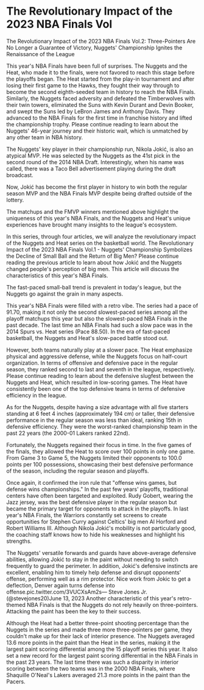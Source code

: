 # The Revolutionary Impact of the 2023 NBA Finals Vol 
 The Revolutionary Impact of the 2023 NBA Finals Vol.2: Three-Pointers Are No Longer a Guarantee of Victory, Nuggets' Championship Ignites the Renaissance of the League

This year's NBA Finals have been full of surprises. The Nuggets and the Heat, who made it to the finals, were not favored to reach this stage before the playoffs began. The Heat started from the play-in tournament and after losing their first game to the Hawks, they fought their way through to become the second eighth-seeded team in history to reach the NBA Finals. Similarly, the Nuggets faced adversity and defeated the Timberwolves with their twin towers, eliminated the Suns with Kevin Durant and Devin Booker, and swept the Suns led by LeBron James and Anthony Davis. They advanced to the NBA Finals for the first time in franchise history and lifted the championship trophy. Please continue reading to learn about the Nuggets' 46-year journey and their historic wait, which is unmatched by any other team in NBA history.

The Nuggets' key player in their championship run, Nikola Jokić, is also an atypical MVP. He was selected by the Nuggets as the 41st pick in the second round of the 2014 NBA Draft. Interestingly, when his name was called, there was a Taco Bell advertisement playing during the draft broadcast.

Now, Jokić has become the first player in history to win both the regular season MVP and the NBA Finals MVP despite being drafted outside of the lottery.

The matchups and the FMVP winners mentioned above highlight the uniqueness of this year's NBA Finals, and the Nuggets and Heat's unique experiences have brought many insights to the league's ecosystem.

In this series, through four articles, we will analyze the revolutionary impact of the Nuggets and Heat series on the basketball world. The Revolutionary Impact of the 2023 NBA Finals Vol.1 - Nuggets' Championship Symbolizes the Decline of Small Ball and the Return of Big Men? Please continue reading the previous article to learn about how Jokić and the Nuggets changed people's perception of big men. This article will discuss the characteristics of this year's NBA Finals.

The fast-paced small-ball trend is prevalent in today's league, but the Nuggets go against the grain in many aspects.

This year's NBA Finals were filled with a retro vibe. The series had a pace of 91.70, making it not only the second slowest-paced series among all the playoff matchups this year but also the slowest-paced NBA Finals in the past decade. The last time an NBA Finals had such a slow pace was in the 2014 Spurs vs. Heat series (Pace 88.50). In the era of fast-paced basketball, the Nuggets and Heat's slow-paced battle stood out.

However, both teams naturally play at a slower pace. The Heat emphasize physical and aggressive defense, while the Nuggets focus on half-court organization. In terms of offensive and defensive pace in the regular season, they ranked second to last and seventh in the league, respectively. Please continue reading to learn about the defensive slugfest between the Nuggets and Heat, which resulted in low-scoring games. The Heat have consistently been one of the top defensive teams in terms of defensive efficiency in the league.

As for the Nuggets, despite having a size advantage with all five starters standing at 6 feet 4 inches (approximately 194 cm) or taller, their defensive performance in the regular season was less than ideal, ranking 15th in defensive efficiency. They were the worst-ranked championship team in the past 22 years (the 2000-01 Lakers ranked 22nd).

Fortunately, the Nuggets regained their focus in time. In the five games of the finals, they allowed the Heat to score over 100 points in only one game. From Game 3 to Game 5, the Nuggets limited their opponents to 100.0 points per 100 possessions, showcasing their best defensive performance of the season, including the regular season and playoffs.

Once again, it confirmed the iron rule that "offense wins games, but defense wins championships." In the past few years' playoffs, traditional centers have often been targeted and exploited. Rudy Gobert, wearing the Jazz jersey, was the best defensive player in the regular season but became the primary target for opponents to attack in the playoffs. In last year's NBA Finals, the Warriors constantly set screens to create opportunities for Stephen Curry against Celtics' big men Al Horford and Robert Williams III. Although Nikola Jokić's mobility is not particularly good, the coaching staff knows how to hide his weaknesses and highlight his strengths.

The Nuggets' versatile forwards and guards have above-average defensive abilities, allowing Jokić to stay in the paint without needing to switch frequently to guard the perimeter. In addition, Jokić's defensive instincts are excellent, enabling him to timely help defense and disrupt opponents' offense, performing well as a rim protector. Nice work from Jokic to get a deflection, Denver again turns defense into offense.pic.twitter.com/3VUCXsAm2s— Steve Jones Jr. (@stevejones20)June 13, 2023 Another characteristic of this year's retro-themed NBA Finals is that the Nuggets do not rely heavily on three-pointers. Attacking the paint has been the key to their success.

Although the Heat had a better three-point shooting percentage than the Nuggets in the series and made three more three-pointers per game, they couldn't make up for their lack of interior presence. The Nuggets averaged 13.6 more points in the paint than the Heat in the series, making it the largest paint scoring differential among the 15 playoff series this year. It also set a new record for the largest paint scoring differential in the NBA Finals in the past 23 years. The last time there was such a disparity in interior scoring between the two teams was in the 2000 NBA Finals, where Shaquille O'Neal's Lakers averaged 21.3 more points in the paint than the Pacers.